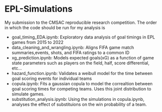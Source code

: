 # EPL-Simulations
My submission to the CMSAC reproducible research competition. The order in which the code should be run for my analysis is 
+ goal_timing_EDA.ipynb: Exploratory data analysis of goal timings in EPL games from 2015 to 2022
+ data_cleaning_and_wrangling.ipynb: Aligns FIFA game match summaries,events, shots, and FIFA ratings to a common ID
+ xg_prediction.ipynb: Models expected goals(xG) as a function of game state parameters such as players on the field, half, score differential, etc...
+ hazard_function.ipynb: Validates a weibull model for the time between goal scoring events for individual teams
+ copula.ipynb: Fits a gaussian copula to model the correaltion between goal scoring times for competing teams. Uses this joint distribution to simulate games.
+ substitution_analysis.ipynb: Using the simulations in copula.ipynb, analyses the effect of substituions on the win probability of a team.
